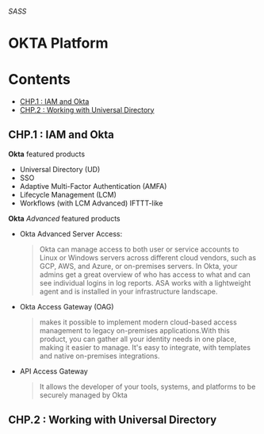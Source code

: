 ###### SASS
# OKTA Platform 


# Contents

<!-- @import "[TOC]" {cmd="toc" depthFrom=2 depthTo=3 orderedList=false} -->

<!-- code_chunk_output -->

- [CHP.1 : IAM and Okta](#chp1--iam-and-okta)
- [CHP.2 : Working with Universal Directory](#chp2--working-with-universal-directory)

<!-- /code_chunk_output -->


## CHP.1 : IAM and Okta

**Okta** featured products 

- Universal Directory (UD)
- SSO
- Adaptive Multi-Factor Authentication (AMFA)
- Lifecycle Management (LCM)
- Workflows (with LCM Advanced) IFTTT-like

**Okta** *Advanced* featured products 

- Okta Advanced Server Access: 
  > Okta can manage access to both user or service accounts to Linux or Windows servers across different cloud vendors, such as GCP, AWS, and Azure, or on-premises servers. In Okta, your admins get a great overview of who has access to what and can see individual logins in log reports. ASA works with a lightweight agent and is installed in your infrastructure landscape.
- Okta Access Gateway (OAG)
  > makes it possible to implement modern cloud-based access management to legacy on-premises applications.With this product, you can gather all your identity needs in one place, making it easier to manage. It's easy to integrate, with templates and native on-premises integrations.

- API Access Gateway
  > It allows the developer of your tools, systems, and platforms to be securely managed by Okta


## CHP.2 : Working with Universal Directory
